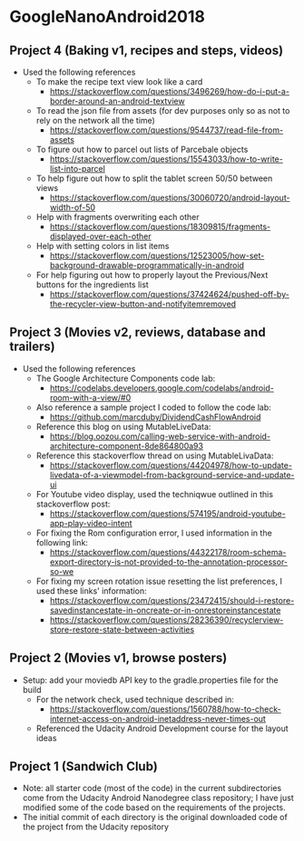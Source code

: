 # GoogleNanoAndroid2018 #


## Project 4 (Baking v1, recipes and steps, videos) ##
* Used the following references
  * To make the recipe text view look like a card
    * https://stackoverflow.com/questions/3496269/how-do-i-put-a-border-around-an-android-textview
  * To read the json file from assets (for dev purposes only so as not to rely on the network all the time)
    * https://stackoverflow.com/questions/9544737/read-file-from-assets
  * To figure out how to parcel out lists of Parcebale objects
    * https://stackoverflow.com/questions/15543033/how-to-write-list-into-parcel
  * To help figure out how to split the tablet screen 50/50 between views
    * https://stackoverflow.com/questions/30060720/android-layout-width-of-50
  * Help with fragments overwriting each other
    * https://stackoverflow.com/questions/18309815/fragments-displayed-over-each-other
  * Help with setting colors in list items
    * https://stackoverflow.com/questions/12523005/how-set-background-drawable-programmatically-in-android
  * For help figuring out how to properly layout the Previous/Next buttons for the ingredients list
    * https://stackoverflow.com/questions/37424624/pushed-off-by-the-recycler-view-button-and-notifyitemremoved
    

## Project 3 (Movies v2, reviews, database and trailers) ##
* Used the following references
  * The Google Architecture Components code lab:
    * https://codelabs.developers.google.com/codelabs/android-room-with-a-view/#0
  * Also reference a sample project I coded to follow the code lab:
    * https://github.com/marcduby/DividendCashFlowAndroid
  * Reference this blog on using MutableLiveData:
    * https://blog.oozou.com/calling-web-service-with-android-architecture-component-8de864800a93
  * Reference this stackoverflow thread on using MutableLivaData:
    * https://stackoverflow.com/questions/44204978/how-to-update-livedata-of-a-viewmodel-from-background-service-and-update-ui
  * For Youtube video display, used the techniqwue outlined in this stackoverflow post:
    * https://stackoverflow.com/questions/574195/android-youtube-app-play-video-intent
  * For fixing the Rom configuration error, I used information in the following link:
    * https://stackoverflow.com/questions/44322178/room-schema-export-directory-is-not-provided-to-the-annotation-processor-so-we
  * For fixing my screen rotation issue resetting the list preferences, I used these links' information:
    * https://stackoverflow.com/questions/23472415/should-i-restore-savedinstancestate-in-oncreate-or-in-onrestoreinstancestate
    * https://stackoverflow.com/questions/28236390/recyclerview-store-restore-state-between-activities


## Project 2 (Movies v1, browse posters) ##
* Setup: add your moviedb API key to the gradle.properties file for the build
  * For the network check, used technique described in:
    * https://stackoverflow.com/questions/1560788/how-to-check-internet-access-on-android-inetaddress-never-times-out
  * Referenced the Udacity Android Development course for the layout ideas


## Project 1 (Sandwich Club) ##
* Note: all starter code (most of the code) in the current subdirectories come from the Udacity Android Nanodegree class repository; I have just modified some of the code based on the requirements of the projects.
* The initial commit of each directory is the original downloaded code of the project from the Udacity repository
